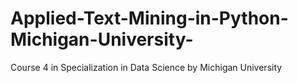 # Applied-Text-Mining-in-Python-Michigan-University-
Course 4 in Specialization in Data Science by Michigan University
